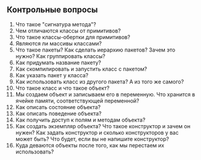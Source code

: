 ## Контрольные вопросы

1. Что такое "сигнатура метода"?
1. Чем отличаются классы от примитивов?
1. Что такое классы-обертки для примитивов?
1. Являются ли массивы классами?
1. Что такое пакеты? Как сделать иерархию пакетов? Зачем это нужно? Как группировать классы?
1. Как придумать название пакету?
1. Как скомпилировать и запустить класс с пакетом?
1. Как указать пакет у класса?
1. Как использовать класс из другого пакета? А из того же самого?
1. Что такое класс и что такое объект?
1. Мы создаем объект и записываем его в переменную. Что хранится в ячейке памяти, соответствующей переменной?
1. Как описать состояние объекта?
1. Как описать поведение объекта?
1. Как получить доступ к полям и методам объекта?
1. Как создать экземпляр объекта? Что такое конструктор и зачем он нужен? Как задать конструктор и сколько конструкторов у вас может быть? Что будет, если вы не напишите конструктор?
1. Куда деваются объекты после того, как мы перестаем их использовать?
